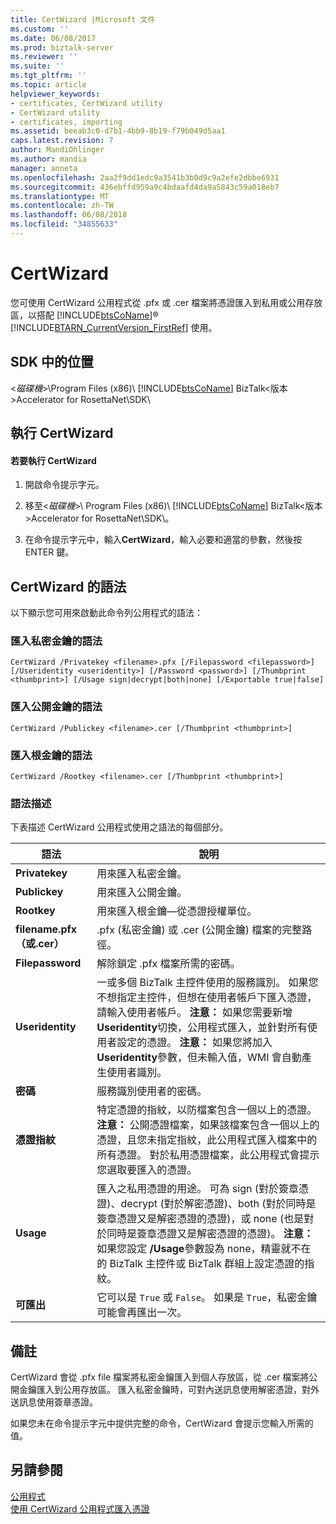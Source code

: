 ```yaml
---
title: CertWizard |Microsoft 文件
ms.custom: ''
ms.date: 06/08/2017
ms.prod: biztalk-server
ms.reviewer: ''
ms.suite: ''
ms.tgt_pltfrm: ''
ms.topic: article
helpviewer_keywords:
- certificates, CertWizard utility
- CertWizard utility
- certificates, importing
ms.assetid: beeab3c0-d7b1-4bb9-8b19-f79b049d5aa1
caps.latest.revision: 7
author: MandiOhlinger
ms.author: mandia
manager: anneta
ms.openlocfilehash: 2aa2f9dd1edc9a3541b3b0d9c9a2efe2dbbe6931
ms.sourcegitcommit: 436ebffd959a9c4bdaafd4da9a5843c59a018eb7
ms.translationtype: MT
ms.contentlocale: zh-TW
ms.lasthandoff: 06/08/2018
ms.locfileid: "34855633"
---
```

# <a name="certwizard"></a>CertWizard
您可使用 CertWizard 公用程式從 .pfx 或 .cer 檔案將憑證匯入到私用或公用存放區，以搭配 [!INCLUDE[btsCoName](../../includes/btsconame-md.md)]® [!INCLUDE[BTARN_CurrentVersion_FirstRef](../../includes/btarn-currentversion-firstref-md.md)] 使用。  
  
## <a name="location-in-sdk"></a>SDK 中的位置  
 \<*磁碟機*\>\Program Files (x86)\\ [!INCLUDE[btsCoName](../../includes/btsconame-md.md)] BizTalk\<版本\>Accelerator for RosettaNet\SDK\  
  
## <a name="running-certwizard"></a>執行 CertWizard  
  
#### <a name="to-run-certwizard"></a>若要執行 CertWizard  
  
1.  開啟命令提示字元。  
  
2.  移至\<*磁碟機*\>\ Program Files (x86)\\ [!INCLUDE[btsCoName](../../includes/btsconame-md.md)] BizTalk\<版本\>Accelerator for RosettaNet\SDK\\。  
  
3.  在命令提示字元中，輸入**CertWizard**，輸入必要和適當的參數，然後按 ENTER 鍵。  
  
## <a name="syntax-for-certwizard"></a>CertWizard 的語法  
 以下顯示您可用來啟動此命令列公用程式的語法：  
  
### <a name="syntax-for-importing-a-private-key"></a>匯入私密金鑰的語法  
  
```  
CertWizard /Privatekey <filename>.pfx [/Filepassword <filepassword>] [/Useridentity <useridentity>] [/Password <password>] [/Thumbprint <thumbprint>] [/Usage sign|decrypt|both|none] [/Exportable true|false]  
```  
  
### <a name="syntax-for-importing-a-public-key"></a>匯入公開金鑰的語法  
  
```  
CertWizard /Publickey <filename>.cer [/Thumbprint <thumbprint>]  
```  
  
### <a name="syntax-for-importing-a-root-key"></a>匯入根金鑰的語法  
  
```  
CertWizard /Rootkey <filename>.cer [/Thumbprint <thumbprint>]  
```  
  
### <a name="syntax-description"></a>語法描述  
 下表描述 CertWizard 公用程式使用之語法的每個部分。  
  
|**語法**|**說明**|  
|----------------|---------------------|  
|**Privatekey**|用來匯入私密金鑰。|  
|**Publickey**|用來匯入公開金鑰。|  
|**Rootkey**|用來匯入根金鑰—從憑證授權單位。|  
|**filename.pfx （或.cer）**|.pfx (私密金鑰) 或 .cer (公開金鑰) 檔案的完整路徑。|  
|**Filepassword**|解除鎖定 .pfx 檔案所需的密碼。|  
|**Useridentity**|一或多個 BizTalk 主控件使用的服務識別。 如果您不想指定主控件，但想在使用者帳戶下匯入憑證，請輸入使用者帳戶。 **注意：** 如果您需要新增**Useridentity**切換，公用程式匯入，並針對所有使用者設定的憑證。 **注意：** 如果您將加入**Useridentity**參數，但未輸入值，WMI 會自動產生使用者識別。|  
|**密碼**|服務識別使用者的密碼。|  
|**憑證指紋**|特定憑證的指紋，以防檔案包含一個以上的憑證。 **注意：** 公開憑證檔案，如果該檔案包含一個以上的憑證，且您未指定指紋，此公用程式匯入檔案中的所有憑證。 對於私用憑證檔案，此公用程式會提示您選取要匯入的憑證。|  
|**Usage**|匯入之私用憑證的用途。 可為 sign (對於簽章憑證)、decrypt (對於解密憑證)、both (對於同時是簽章憑證又是解密憑證的憑證)，或 none (也是對於同時是簽章憑證又是解密憑證的憑證)。 **注意：** 如果您設定 **/Usage**參數設為 none，精靈就不在的 BizTalk 主控件或 BizTalk 群組上設定憑證的指紋。|  
|**可匯出**|它可以是 `True` 或 `False`。 如果是 `True`，私密金鑰可能會再匯出一次。|  
  
## <a name="remarks"></a>備註  
 CertWizard 會從 .pfx file 檔案將私密金鑰匯入到個人存放區，從 .cer 檔案將公開金鑰匯入到公用存放區。 匯入私密金鑰時，可對內送訊息使用解密憑證，對外送訊息使用簽章憑證。  
  
 如果您未在命令提示字元中提供完整的命令，CertWizard 會提示您輸入所需的值。  
  
## <a name="see-also"></a>另請參閱  
 [公用程式](../../adapters-and-accelerators/accelerator-rosettanet/utilities1.md)   
 [使用 CertWizard 公用程式匯入憑證](../../adapters-and-accelerators/accelerator-rosettanet/importing-certificates-using-the-certwizard-utility.md)
